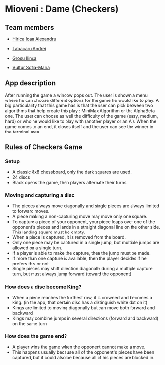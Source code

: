 # Mioveni : Dame (Checkers)

## Team members
- [Hirica Ioan Alexandru](https://github.com/HiricaAlexandru)

- [Tabacaru Andrei](https://github.com/andrei-tabacaru)

- [Grosu Ilinca](https://github.com/IlincaGrosu)

- [Vultur Sofia-Maria](https://github.com/SofiVultur)

## App description

After running the game a window pops out. The user is shown a menu where he can choose different options for the game he would like to play. A big particularity that this game has is that the user can pick between two algorithms that help create this play : MiniMax Algorithm or the AlphaBeta one. The user can choose as well the difficulty of the game (easy, medium, hard) or who he would like to play with (another player or an AI). When the game comes to an end, it closes itself and the user can see the winner in the terminal area.

## Rules of Checkers Game

### Setup
- A classic 8x8 chessboard, only the dark squares are used.
- 24 discs
- Black opens the game, then players alternate their turns

### Moving and capturing a disc
- The pieces always move diagonally and single pieces are always limited to forward moves.
- A piece making a non-capturing move may move only one square.
- To capture a piece of your opponent, your piece leaps over one of the opponent's pieces and lands in a straight diagonal line on the other side. This landing square must be empty.
- When a piece is captured, it is removed from the board.
- Only one piece may be captured in a single jump, but multiple jumps are allowed on a single turn.
- If a player is able to make the capture, then the jump must be made.
- If more than one capture is available, then the player decides if he prefers this or not.
- Single pieces may shift direction diagonally during a multiple capture turn, but must always jump forward (toward the opponent).
 
 ### How does a disc become King?
- When a piece reaches the furthest row, it is crowned and becomes a king. (in the app, that certain disc has a distinguish white dot on it)
- Kings are limited to moving diagonally but can move both forward and backward.
- Kings may combine jumps in several directions (forward and backward) on the same turn

### How does the game end?
- A player wins the game when the opponent cannot make a move.
- This happens usually because all of the opponent's pieces have been captured, but it could also be because all of his pieces are blocked in.

